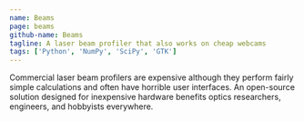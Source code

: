 ```yaml
---
name: Beams
page: beams
github-name: Beams
tagline: A laser beam profiler that also works on cheap webcams
tags: ['Python', 'NumPy', 'SciPy', 'GTK']
---
```

Commercial laser beam profilers are expensive although they perform fairly simple calculations and often have horrible user interfaces.
An open-source solution designed for inexpensive hardware benefits optics researchers, engineers, and hobbyists everywhere.